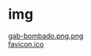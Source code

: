 # img 
<a href='https://gabrielryanft.github.io/learning/cursoemvideo/htmlecss/html/img/gab-bombado.png.png' target='_blank' rel='next'>gab-bombado.png.png</a><br/>
<a href='https://gabrielryanft.github.io/learning/cursoemvideo/htmlecss/html/img/favicon.ico' target='_blank' rel='next'>favicon.ico</a><br/>
